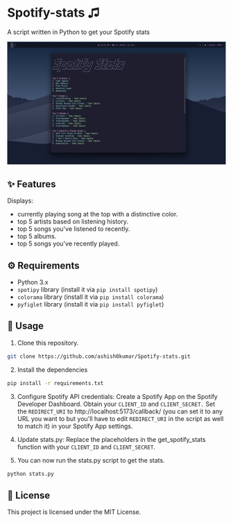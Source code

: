 # Spotify-stats ♫
A script written in Python to get your Spotify stats

![script output](image.png)

## ✨ Features

Displays:
- currently playing song at the top with a distinctive color.
- top 5 artists based on listening history.
- top 5 songs you've listened to recently.
- top 5 albums.
- top 5 songs you've recently played.


## ⚙️ Requirements

- Python 3.x
- `spotipy` library (install it via `pip install spotipy`)
- `colorama` library (install it via `pip install colorama`)
- `pyfiglet` library (install it via `pip install pyfiglet`)

## 🚀 Usage
1. Clone this repository.
```bash
git clone https://github.com/ashish0kumar/Spotify-stats.git
```
2. Install the dependencies 
```bash
pip install -r requirements.txt
```

3. Configure Spotify API credentials:
Create a Spotify App on the Spotify Developer Dashboard.
Obtain your `CLIENT_ID` and `CLIENT_SECRET.`
Set the `REDIRECT_URI` to http://localhost:5173/callback/ (you can set it to any URL you want to but you'll have to edit `REDIRECT_URI` in the script as well to match it) in your Spotify App settings.

5. Update stats.py: Replace the placeholders in the get_spotify_stats function with your `CLIENT_ID` and `CLIENT_SECRET`.
6. You can now run the stats.py script to get the stats.
```bash
python stats.py
```

## 📜 License
This project is licensed under the MIT License.
